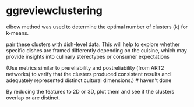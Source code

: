 # ggreviewclustering
elbow method was used to determine the optimal number of clusters (k) for k-means. 

pair these clusters with dish-level data. This will help to explore whether specific dishes are framed differently depending on the cuisine, which may provide insights into culinary stereotypes or consumer expectations

(Use metrics similar to prereliability and postreliability (from ART2 networks) to verify that the clusters produced consistent results and adequately represented distinct cultural dimensions.) # haven't done

By reducing the features to 2D or 3D, plot them and see if the clusters overlap or are distinct. 
